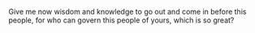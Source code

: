 Give me now wisdom and knowledge to go out and come in before this people, for who can govern this people of yours, which is so great?
